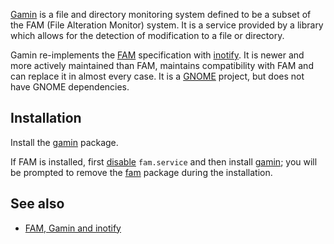 [Gamin](https://en.wikipedia.org/wiki/Gamin "wikipedia:Gamin") is a file and directory monitoring system defined to be a subset of the FAM (File Alteration Monitor) system. It is a service provided by a library which allows for the detection of modification to a file or directory.

Gamin re-implements the [FAM](/index.php/FAM "FAM") specification with [inotify](https://en.wikipedia.org/wiki/inotify "wikipedia:inotify"). It is newer and more actively maintained than FAM, maintains compatibility with FAM and can replace it in almost every case. It is a [GNOME](/index.php/GNOME "GNOME") project, but does not have GNOME dependencies.

## Installation

Install the [gamin](https://www.archlinux.org/packages/?name=gamin) package.

If FAM is installed, first [disable](/index.php/Disable "Disable") `fam.service` and then install [gamin](https://www.archlinux.org/packages/?name=gamin); you will be prompted to remove the [fam](https://aur.archlinux.org/packages/fam/) package during the installation.

## See also

*   [FAM, Gamin and inotify](http://www.noah.org/wiki/FAM,_Gamin,_inotify)